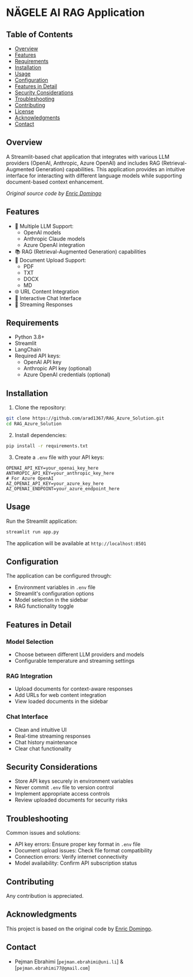 # NÄGELE AI RAG Application

## Table of Contents
- [Overview](#overview)
- [Features](#features)
- [Requirements](#requirements)
- [Installation](#installation)
- [Usage](#usage)
- [Configuration](#configuration)
- [Features in Detail](#features-in-detail)
- [Security Considerations](#security-considerations)
- [Troubleshooting](#troubleshooting)
- [Contributing](#contributing)
- [License](#license)
- [Acknowledgments](#acknowledgments)
- [Contact](#contact)

## Overview
A Streamlit-based chat application that integrates with various LLM providers (OpenAI, Anthropic, Azure OpenAI) and includes RAG (Retrieval-Augmented Generation) capabilities. This application provides an intuitive interface for interacting with different language models while supporting document-based context enhancement.

*Original source code by [Enric Domingo](https://github.com/enricd)*

## Features
- 🤖 Multiple LLM Support:
  - OpenAI models
  - Anthropic Claude models
  - Azure OpenAI integration
- 📚 RAG (Retrieval-Augmented Generation) capabilities
- 📄 Document Upload Support:
  - PDF
  - TXT
  - DOCX
  - MD
- 🌐 URL Content Integration
- 💬 Interactive Chat Interface
- 🔄 Streaming Responses

## Requirements
- Python 3.8+
- Streamlit
- LangChain
- Required API keys:
  - OpenAI API key
  - Anthropic API key (optional)
  - Azure OpenAI credentials (optional)

## Installation
1. Clone the repository:
```bash
git clone https://github.com/arad1367/RAG_Azure_Solution.git
cd RAG_Azure_Solution
```

2. Install dependencies:
```bash
pip install -r requirements.txt
```

3. Create a `.env` file with your API keys:
```env
OPENAI_API_KEY=your_openai_key_here
ANTHROPIC_API_KEY=your_anthropic_key_here
# For Azure OpenAI
AZ_OPENAI_API_KEY=your_azure_key_here
AZ_OPENAI_ENDPOINT=your_azure_endpoint_here
```

## Usage
Run the Streamlit application:
```bash
streamlit run app.py
```

The application will be available at `http://localhost:8501`

## Configuration
The application can be configured through:
- Environment variables in `.env` file
- Streamlit's configuration options
- Model selection in the sidebar
- RAG functionality toggle

## Features in Detail

### Model Selection
- Choose between different LLM providers and models
- Configurable temperature and streaming settings

### RAG Integration
- Upload documents for context-aware responses
- Add URLs for web content integration
- View loaded documents in the sidebar

### Chat Interface
- Clean and intuitive UI
- Real-time streaming responses
- Chat history maintenance
- Clear chat functionality

## Security Considerations
- Store API keys securely in environment variables
- Never commit `.env` file to version control
- Implement appropriate access controls
- Review uploaded documents for security risks

## Troubleshooting
Common issues and solutions:
- API key errors: Ensure proper key format in `.env` file
- Document upload issues: Check file format compatibility
- Connection errors: Verify internet connectivity
- Model availability: Confirm API subscription status

## Contributing
Any contribution is appreciated.

## Acknowledgments
This project is based on the original code by [Enric Domingo](https://github.com/enricd).

## Contact
- Pejman Ebrahimi [`pejman.ebrahimi@uni.li`] & [`pejman.ebrahimi77@gmail.com`]